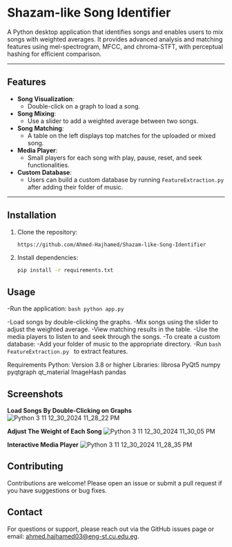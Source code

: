 # Shazam-like Song Identifier

A Python desktop application that identifies songs and enables users to mix songs with weighted averages. It provides advanced analysis and matching features using mel-spectrogram, MFCC, and chroma-STFT, with perceptual hashing for efficient comparison.

---

## Features

- **Song Visualization**:
  - Double-click on a graph to load a song.
- **Song Mixing**:
  - Use a slider to add a weighted average between two songs.
- **Song Matching**:
  - A table on the left displays top matches for the uploaded or mixed song.
- **Media Player**:
  - Small players for each song with play, pause, reset, and seek functionalities.
- **Custom Database**:
  - Users can build a custom database by running `FeatureExtraction.py` after adding their folder of music.

---

## Installation

1. Clone the repository:
   ```bash
   https://github.com/Ahmed-Hajhamed/Shazam-like-Song-Identifier

2. Install dependencies:
    ```bash
    pip install -r requirements.txt
    ```
## Usage
-Run the application:
    ```bash
    python app.py
    ```

-Load songs by double-clicking the graphs.
-Mix songs using the slider to adjust the weighted average.
-View matching results in the table.
-Use the media players to listen to and seek through the songs.
-To create a custom database:
-Add your folder of music to the appropriate directory.
-Run ```bash FeatureExtraction.py ``` to extract features.

Requirements
Python: Version 3.8 or higher
Libraries:
librosa
PyQt5
numpy
pyqtgraph
qt_material
ImageHash
pandas

## Screenshots

**Load Songs By Double-Clicking on Graphs**
![Python 3 11 12_30_2024 11_28_22 PM](https://github.com/user-attachments/assets/78cb942b-21a5-44cc-a3d2-176bd2c7bfd7)

**Adjust The Weight of Each Song**
![Python 3 11 12_30_2024 11_30_05 PM](https://github.com/user-attachments/assets/23506d94-4489-4406-b30c-1d81e7f77cb1)

**Interactive Media Player**
![Python 3 11 12_30_2024 11_28_35 PM](https://github.com/user-attachments/assets/da41ea4c-9453-41a7-a2c0-cceca1c1b16d)

## Contributing
Contributions are welcome! Please open an issue or submit a pull request if you have suggestions or bug fixes.

## Contact
For questions or support, please reach out via the GitHub issues page or email: ahmed.hajhamed03@eng-st.cu.edu.eg.
